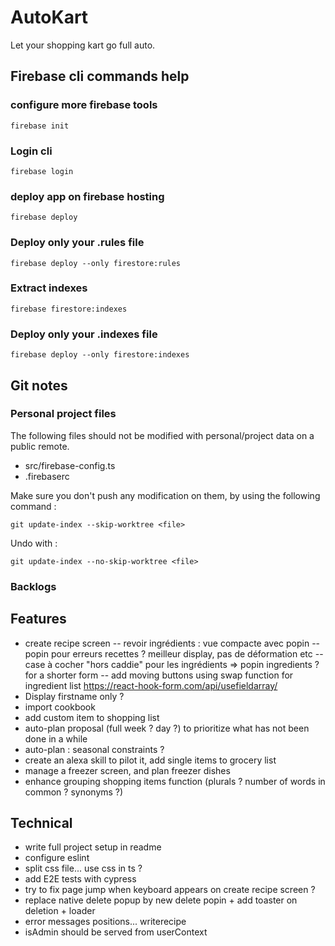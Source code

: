 # AutoKart
Let your shopping kart go full auto.

## Firebase cli commands help
### configure more firebase tools
`firebase init`
### Login cli
`firebase login`
### deploy app on firebase hosting
`firebase deploy`
### Deploy only your .rules file
`firebase deploy --only firestore:rules`
### Extract indexes
`firebase firestore:indexes`
### Deploy only your .indexes file
`firebase deploy --only firestore:indexes`

## Git notes
### Personal project files
The following files should not be modified with personal/project data on a public remote.
- src/firebase-config.ts
- .firebaserc

Make sure you don't push any modification on them, by using the following command :

`git update-index --skip-worktree <file>`

Undo with :

`git update-index --no-skip-worktree <file>`

### Backlogs
## Features
- create recipe screen
-- revoir ingrédients : vue compacte avec popin
-- popin pour erreurs recettes ? meilleur display, pas de déformation etc
-- case à cocher "hors caddie" pour les ingrédients => popin ingredients ? for a shorter form
-- add moving buttons using swap function for ingredient list https://react-hook-form.com/api/usefieldarray/
- Display firstname only ?
- import cookbook
- add custom item to shopping list
- auto-plan proposal (full week ? day ?) to prioritize what has not been done in a while
- auto-plan : seasonal constraints ?
- create an alexa skill to pilot it, add single items to grocery list
- manage a freezer screen, and plan freezer dishes
- enhance grouping shopping items function (plurals ? number of words in common ? synonyms ?)

## Technical
- write full project setup in readme
- configure eslint
- split css file... use css in ts ?
- add E2E tests with cypress
- try to fix page jump when keyboard appears on create recipe screen ?
- replace native delete popup by new delete popin + add toaster on deletion + loader
- error messages positions... writerecipe
- isAdmin should be served from userContext
